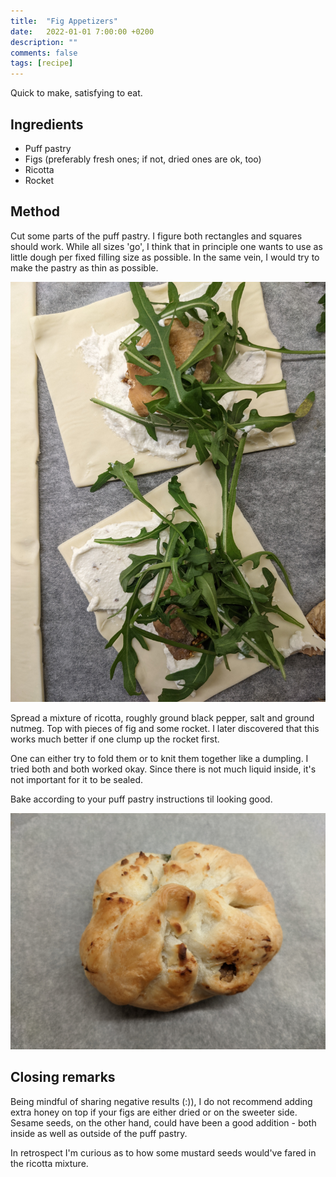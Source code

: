 ```yaml
---
title:  "Fig Appetizers"
date:   2022-01-01 7:00:00 +0200
description: ""
comments: false
tags: [recipe]
---
```


Quick to make, satisfying to eat.

## Ingredients
* Puff pastry
* Figs (preferably fresh ones; if not, dried ones are ok, too)
* Ricotta
* Rocket

## Method

Cut some parts of the puff pastry. I figure both rectangles and squares should work. While all sizes 'go', I think that in principle one wants to use as little dough per fixed filling size as possible. In the same vein, I would try to make the pastry as thin as possible.

![Folding prep](/imgs/fig_appetizers/folding.jpg) 

Spread a mixture of ricotta, roughly ground black pepper, salt and ground nutmeg. Top with pieces of fig and some rocket. I later discovered that this works much better if one clump up the rocket first.

One can either try to fold them or to knit them together like a dumpling. I tried both and both worked okay. Since there is not much liquid inside, it's not important for it to be sealed.

Bake according to your puff pastry instructions til looking good.

![Result](/imgs/fig_appetizers/result.jpg) 

## Closing remarks

Being mindful of sharing negative results (:)), I do not recommend adding extra honey on top if your figs are either dried or on the sweeter side. Sesame seeds, on the other hand, could have been a good addition - both inside as well as outside of the puff pastry.

In retrospect I'm curious as to how some mustard seeds would've fared in the ricotta mixture.
